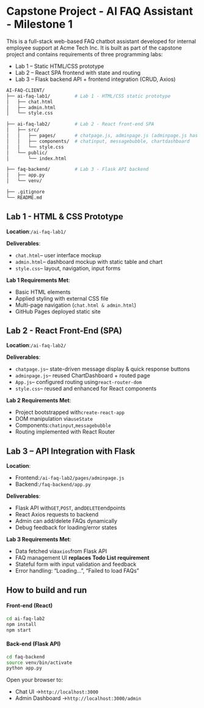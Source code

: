 # Capstone Project - AI FAQ Assistant - Milestone 1

This is a full-stack web-based FAQ chatbot assistant developed for internal employee support at Acme Tech Inc. It is built as part of the capstone project and contains requirements of three programming labs:

- Lab 1 – Static HTML/CSS prototype &#x20;
- Lab 2 – React SPA frontend with state and routing &#x20;
- Lab 3 – Flask backend API + frontend integration (CRUD, Axios)

```bash 
AI-FAQ-CLIENT/
├── ai-faq-lab1/         # Lab 1 - HTML/CSS static prototype
│   ├── chat.html
│   ├── admin.html
│   └── style.css

├── ai-faq-lab2/         # Lab 2 - React front-end SPA
│   ├── src/
│   │   ├── pages/       # chatpage.js, adminpage.js (adminpage.js has 2 version for lab 2 and 3)
│   │   ├── components/  # chatinput, messagebubble, chartdashboard
│   │   └── style.css
│   └── public/
│       └── index.html

├── faq-backend/         # Lab 3 - Flask API backend
│   ├── app.py
│   └── venv/

├── .gitignore
└── README.md

```


## Lab 1 - HTML & CSS Prototype

**Location**:`/ai-faq-lab1/`

**Deliverables**:

- `chat.html`– user interface mockup
- `admin.html`– dashboard mockup with static table and chart
- `style.css`– layout, navigation, input forms

**Lab 1 Requirements Met**:

- Basic HTML elements
- Applied styling with external CSS file
- Multi-page navigation (`chat.html & admin.html`)
- GitHub Pages deployed static site

## Lab 2 - React Front-End (SPA)

**Location**:`/ai-faq-lab2/`

**Deliverables**:

- `chatpage.js`– state-driven message display & quick response buttons
- `adminpage.js`– reused ChartDashboard + routed page
- `App.js`– configured routing using`react-router-dom`
- `style.css`– reused and enhanced for React components

**Lab 2 Requirements Met**:

- Project bootstrapped with`create-react-app`
- DOM manipulation via`useState`
- Components:`chatinput`,`messagebubble`
- Routing implemented with React Router

## Lab 3 – API Integration with Flask

**Location**:

- Frontend:`/ai-faq-lab2/pages/adminpage.js`
- Backend:`/faq-backend/app.py`

**Deliverables**:

- Flask API with`GET`,`POST`, and`DELETE`endpoints
- React Axios requests to backend
- Admin can add/delete FAQs dynamically
- Debug feedback for loading/error states

**Lab 3 Requirements Met**:

- Data fetched via`axios`from Flask API
- FAQ management UI **replaces Todo List requirement**
- Stateful form with input validation and feedback
- Error handling: “Loading...”, “Failed to load FAQs”

## How to build and run

#### Front-end (React)

```bash 
cd ai-faq-lab2
npm install
npm start
```


#### Back-end (Flask API)

```bash 
cd faq-backend
source venv/bin/activate
python app.py

```


Open your browser to:

- Chat UI →`http://localhost:3000`
- Admin Dashboard →`http://localhost:3000/admin`
